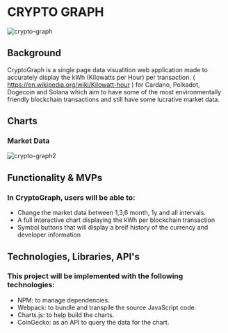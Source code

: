 # CRYPTO GRAPH #

![crypto-graph](https://user-images.githubusercontent.com/80483775/190944344-1a3dc914-dcd2-4954-bb6d-93756c34c7ed.png)

## Background ##
CryptoGraph is a single page data visualition web application made to accurately
display the kWh (Kilowatts per Hour) per transaction. ( https://en.wikipedia.org/wiki/Kilowatt-hour )
for Cardano, Polkadot, Dogecoin and Solana which aim to have some of the most
environmentally friendly blockchain transactions and still have some lucrative
market data.

## Charts ##
### Market Data ###
![crypto-graph2](https://user-images.githubusercontent.com/80483775/190945060-878a123a-2162-4dda-b19a-365ae745cbe3.png)


## Functionality & MVPs ##
### In CryptoGraph, users will be able to: ###
  * Change the market data between 1,3,6 month, 1y and all intervals. 
  * A full interactive chart displaying the kWh per blockchain transaction
  * Symbol buttons that will display a breif history of the currency and 
  developer information

## Technologies, Libraries, API's ##
### This project will be implemented with the following technologies: ###
  * NPM: to manage dependencies.
  * Webpack: to bundle and transpile the source JavaScript code.
  * Charts.js: to help build the charts.
  * CoinGecko: as an API to query the data for the chart.
